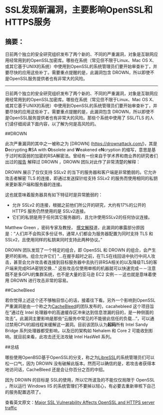 # SSL发现新漏洞，主要影响OpenSSL和HTTPS服务

## 摘要：
日前两个独立的安全研究组织发布了两个新的、不同的严重漏洞，对象是互联网应用经常用到的OpenSSL加密库。哪些在系统（常见但不限于Linux、Mac OS X、或其它基于UNIX的系统）中使用到OpenSSL的系统管理员们要开始审查补丁，并要尽快的应用这些补丁。需要重点提醒的是，此漏洞包含 DROWN，所以即使不是OpenSSL服务提供者也有非常大的风险。


--------------------------------------------------

日前两个独立的安全研究组织发布了两个新的、不同的严重漏洞，对象是互联网应用经常用到的OpenSSL加密库。哪些在系统（常见但不限于Linux、Mac OS X、或其它基于UNIX的系统）中使用到OpenSSL的系统管理员们要开始审查补丁，并要尽快的应用这些补丁。需要重点提醒的是，此漏洞包含 DROWN，所以即使不是OpenSSL服务提供者也有非常大的风险。那些个系统中使用了 SSL/TLS 的人们请仔细阅读下面内容，以了解为何是高风险的。

##DROWN

此次严重漏洞的其中之一被称之为 [DROWN] (https://drownattack.com/)，其是 **D**ecrypting **R**SA with **O**bsolete and **W**eakened e**N**cryption 的缩写，意思是基于过时和孱弱的加密的RSA解密法。曾经有一份来自于学术界和商业界的研究者们出过的[报告](https://drownattack.com/drown-attack-paper.pdf) 解释过 DROWN ，DROWN 团队对此作了非常清楚的解释：

>>
DROWN 展示了仅仅支持 SSLv2 的当下的服务器和客户端是非常脆弱的。它允许攻击者解密 TLS 的连接，即通过发送探针给支持 SSLv2 的服务而使用相同的私钥来更新客户端和服务器的连接。

这也就意味着服务器具有如下特征时是异常脆弱的：

* 允许 SSLv2 的连接，根据之前他们所公开的研究，大约有17%的公开的 HTTPS 服务仍然使用的是 SSLv2连接。
* 它们的私钥是用于任何其它服务器的，且允许使用SSLv2的任何协议连接。

 Matthew Green ，密码专家及教授， [撰文解释](http://blog.cryptographyengineering.com/2016/03/attack-of-week-drown.html)道，此漏洞的暴露部分原因是：“人们并不会购买多份证书，通常人们都会为服务器配置为同时支持 TLS 和 SSLv2，且使用同样的私钥来同时支持此两种协议。”

DROWN 团队发现了一个特定的组合，即 OpenSSL 和 DROWN 的组合，会产生更坏的影响。组合允许它们 "...在握手超时之前，在TLS在线回话中执行中间人攻击，甚至会允许攻击者连接到目标服务器中去执行非RSA相关的以及降级TLS的客户端来完成RSA密钥交换..." 这些攻击仅使用单核的机器就可以快速完成－－注意既不是多GPU的集群系统，也不是大量的亚马逊 EC2 实例－－这也就是意味着使用 DROWN 进行攻击非常的容易。

##CacheBleed

若你觉得上述这个还不够触目惊心的话，接着往下看。另外一个影响到OpenSSL严重漏洞是由一个称之为[CacheBleed](http://ssrg.nicta.com.au/projects/TS/cachebleed/)的团队发布的，cacahebleed 这个项目旨在“通过在 Intel 处理器中的高速缓存区冲来达到信息泄漏的目的，是一种侧面的攻击”。此漏洞主要影响是那些“云服务中常见的不能彼此信任的负载...”，可以通过禁用CPU的超线程来缓解这一漏洞。目前该团队认为**起码**所有 Intel Sandy Bridge 系列处理器都受影响，以及旧的架构如 Nehalem 和 Core 2 可能收到影响。就目前来看，此攻击还无法攻破 Intel HasWell 系列。

##总结

哪些使用OpenBSD基于OpenSSL的分支，称之为[LibreSSL](http://www.infoq.com/news/2014/05/libre-ssl-first-30-days)的系统管理员们可以松一口气，因为 DROWN 没有破解此版本。然而可以确信的是，若攻击者获得本地访问话，CacheBleed 还是会让你百分之百的中招。

因为 DROWN 的目标是 SSL的使用，所以它所波及的不能仅仅局限于 OpenSSL ，所以运行 Windows IIS 的系统管理们不要掉以轻心，有必要去重新审核下自己的服务配置选项了。


查看英文原文：[Major SSL Vulnerability Affects OpenSSL and HTTPS server traffic](http://www.infoq.com/news/2016/03/two-new-openssl-flaws)
